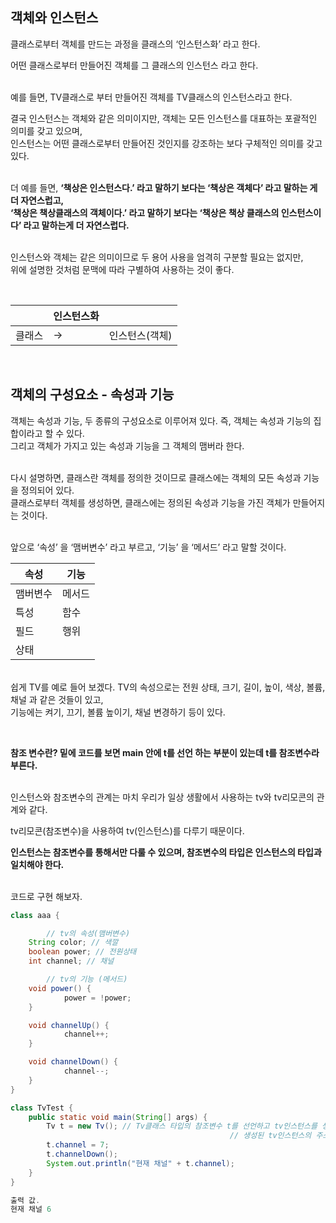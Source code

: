 ## 객체와 인스턴스

클래스로부터 객체를 만드는 과정을 클래스의 ‘인스턴스화’ 라고 한다.

어떤 클래스로부터 만들어진 객체를 그 클래스의 인스턴스 라고 한다.

<br/>예를 들면, TV클래스로 부터 만들어진 객체를 TV클래스의 인스턴스라고 한다.

결국 인스턴스는 객체와 같은 의미이지만, 객체는 모든 인스턴스를 대표하는 포괄적인 의미를 갖고 있으며, <br/>인스턴스는 어떤 클래스로부터 만들어진 것인지를 강조하는 보다 구체적인 의미를 갖고 있다.

<br/>더 예를 들면, **‘책상은 인스턴스다.’ 라고 말하기 보다는 ‘책상은 객체다’ 라고 말하는 게 더 자연스럽고, <br/>‘책상은 책상클래스의 객체이다.’ 라고 말하기 보다는 ‘책상은 책상 클래스의 인스턴스이다’ 라고 말하는게 더 자연스럽다.**

<br/>인스턴스와 객체는 같은 의미이므로 두 용어 사용을 엄격히 구분할 필요는 없지만, <br/>위에 설명한 것처럼 문맥에 따라 구별하여 사용하는 것이 좋다.

<br/>



|  | 인스턴스화 |  |
| --- | --- | --- |
| 클래스 |         → | 인스턴스(객체) |


<br/>

## 객체의 구성요소 - 속성과 기능

객체는 속성과 기능, 두 종류의 구성요소로 이루어져 있다. 즉, 객체는 속성과 기능의 집합이라고 할 수 있다. <br/>그리고 객체가 가지고 있는 속성과 기능을 그 객체의 맴버라 한다.

<br/>다시 설명하면, 클래스란 객체를 정의한 것이므로 클래스에는 객체의 모든 속성과 기능을 정의되어 있다. <br/>클래스로부터 객체를 생성하면, 클래스에는 정의된 속성과 기능을 가진 객체가 만들어지는 것이다. 

<br/>앞으로 ‘속성’ 을 ‘맴버변수’ 라고 부르고, ‘기능’ 을 ‘메서드’ 라고 말할 것이다.

| 속성 | 기능 |
| --- | --- |
| 맴버변수 | 메서드 |
| 특성 | 함수 |
| 필드 | 행위 |
| 상태 |  |



<br/>쉽게 TV를 예로 들어 보겠다. TV의 속성으로는 전원 상태, 크기, 길이, 높이, 색상, 볼륨, 채널 과 같은 것들이 있고, <br/>기능에는 켜기, 끄기, 볼륨 높이기, 채널 변경하기 등이 있다.

<br/>

**참조 변수란? 밑에 코드를 보면 main 안에 t를 선언 하는 부분이 있는데 t를 참조변수라 부른다.**

<br/>인스턴스와 참조변수의 관계는 마치 우리가 일상 생활에서 사용하는 tv와 tv리모콘의 관계와 같다.

tv리모콘(참조변수)을 사용하여 tv(인스턴스)를 다루기 때문이다.

**인스턴스는 참조변수를 통해서만 다룰 수 있으며, 참조변수의 타입은 인스턴스의 타입과 일치해야 한다.**

<br/>코드로 구현 해보자.

```java
class aaa {

		// tv의 속성(맴버변수)
    String color; // 색깔
    boolean power; // 전원상태
    int channel; // 채널

		// tv의 기능 (메서드)
    void power() {
			power = !power;
    }

    void channelUp() {
			channel++;
    }

    void channelDown() {
			channel--;
    }
}

class TvTest {
    public static void main(String[] args) {
        Tv t = new Tv(); // Tv클래스 타입의 참조변수 t를 선언하고 tv인스턴스를 생성한 후,
												 // 생성된 tv인스턴스의 주소를 t에 저장
        t.channel = 7;
        t.channelDown();
        System.out.println("현재 채널" + t.channel);
    }
}

출력 값. 
현재 채널 6
```